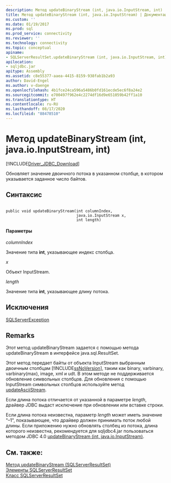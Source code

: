```yaml
---
description: Метод updateBinaryStream (int, java.io.InputStream, int)
title: Метод updateBinaryStream (int, java.io.InputStream) | Документация Майкрософт
ms.custom: ''
ms.date: 01/19/2017
ms.prod: sql
ms.prod_service: connectivity
ms.reviewer: ''
ms.technology: connectivity
ms.topic: conceptual
apiname:
- SQLServerResultSet.updateBinaryStream (int, java.io.InputStream, int)
apilocation:
- sqljdbc.jar
apitype: Assembly
ms.assetid: c8e55377-aaea-4415-8159-938fab1b2a93
author: David-Engel
ms.author: v-daenge
ms.openlocfilehash: 4b1fce24ca596a5486b0fd161ecde5ec6f8a24e2
ms.sourcegitcommit: e700497f962e4c2274df16d9e651059b42ff1a10
ms.translationtype: HT
ms.contentlocale: ru-RU
ms.lasthandoff: 08/17/2020
ms.locfileid: "88478510"
---
```

# <a name="updatebinarystream-method-int-javaioinputstream-int"></a>Метод updateBinaryStream (int, java.io.InputStream, int)
[!INCLUDE[Driver_JDBC_Download](../../../includes/driver_jdbc_download.md)]

  Обновляет значение двоичного потока в указанном столбце, в котором указывается заданное число байтов.  
  
## <a name="syntax"></a>Синтаксис  
  
```  
  
public void updateBinaryStream(int columnIndex,  
                               java.io.InputStream x,  
                               int length)  
```  
  
#### <a name="parameters"></a>Параметры  
 *columnIndex*  
  
 Значение типа **int**, указывающее индекс столбца.  
  
 *x*  
  
 Объект InputStream.  
  
 *length*  
  
 Значение типа **int**, указывающее длину потока.  
  
## <a name="exceptions"></a>Исключения  
 [SQLServerException](../../../connect/jdbc/reference/sqlserverexception-class.md)  
  
## <a name="remarks"></a>Remarks  
 Этот метод updateBinaryStream задается с помощью метода updateBinaryStream в интерфейсе java.sql.ResultSet.  
  
 Этот метод передает байты от объекта InputStream выбранным двоичным столбцам [!INCLUDE[ssNoVersion](../../../includes/ssnoversion-md.md)], таким как binary, varbinary, varbinary(max), image, xml и udt. В этом методе не поддерживается обновление символьных столбцов. Для обновления с помощью InputStream символьных столбцов используйте метод [updateAsciiStream](../../../connect/jdbc/reference/updateasciistream-method-sqlserverresultset.md).  
  
 Если длина потока отличается от указанной в параметре *length*, драйвер JDBC выдаст исключение при обновлении или вставке строки.  
  
 Если длина потока неизвестна, параметр *length* может иметь значение "–1", показывающее, что драйвер должен принимать поток любой длины. Если приложению нужно обновлять столбец из потока, длина которого неизвестна, рекомендуется для sqljdbc4.jar пользоваться методом JDBC 4.0 [updateBinaryStream (int, java.io.InputStream)](../../../connect/jdbc/reference/updatebinarystream-method-int-java-io-inputstream.md).  
  
## <a name="see-also"></a>См. также:  
 [Метод updateBinaryStream &#40;SQLServerResultSet&#41;](../../../connect/jdbc/reference/updatebinarystream-method-sqlserverresultset.md)   
 [Элементы SQLServerResultSet](../../../connect/jdbc/reference/sqlserverresultset-members.md)   
 [Класс SQLServerResultSet](../../../connect/jdbc/reference/sqlserverresultset-class.md)  
  
  
